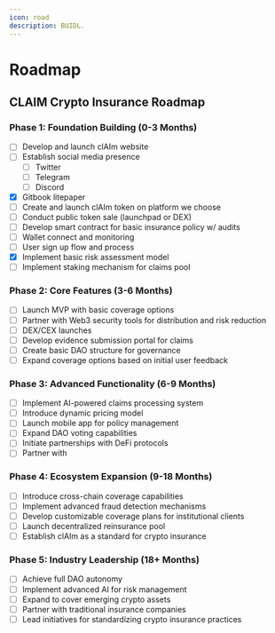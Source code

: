 ```yaml
---
icon: road
description: BUIDL.
---
```


# Roadmap

## &#x20;CLAIM Crypto Insurance Roadmap

### Phase 1: Foundation Building (0-3 Months)

* [ ] Develop and launch clAIm website
* [ ] Establish social media presence
  * [ ] Twitter
  * [ ] Telegram
  * [ ] Discord
* [x] Gitbook litepaper
* [ ] Create and launch clAIm token on platform we choose
* [ ] Conduct public token sale (launchpad or DEX)
* [ ] Develop smart contract for basic insurance policy w/ audits
* [ ] Wallet connect and monitoring
* [ ] User sign up flow and process
* [x] Implement basic risk assessment model
* [ ] Implement staking mechanism for claims pool

### Phase 2: Core Features (3-6 Months)

* [ ] Launch MVP with basic coverage options
* [ ] Partner with Web3 security tools for distribution and risk reduction
* [ ] DEX/CEX launches
* [ ] Develop evidence submission portal for claims
* [ ] Create basic DAO structure for governance
* [ ] Expand coverage options based on initial user feedback

### Phase 3: Advanced Functionality (6-9 Months)

* [ ] Implement AI-powered claims processing system
* [ ] Introduce dynamic pricing model
* [ ] Launch mobile app for policy management
* [ ] Expand DAO voting capabilities
* [ ] Initiate partnerships with DeFi protocols
* [ ] Partner with&#x20;

### Phase 4: Ecosystem Expansion (9-18 Months)

* [ ] Introduce cross-chain coverage capabilities
* [ ] Implement advanced fraud detection mechanisms
* [ ] Develop customizable coverage plans for institutional clients
* [ ] Launch decentralized reinsurance pool
* [ ] Establish clAIm as a standard for crypto insurance

### Phase 5: Industry Leadership (18+ Months)

* [ ] Achieve full DAO autonomy
* [ ] Implement advanced AI for risk management
* [ ] Expand to cover emerging crypto assets
* [ ] Partner with traditional insurance companies
* [ ] Lead initiatives for standardizing crypto insurance practices
